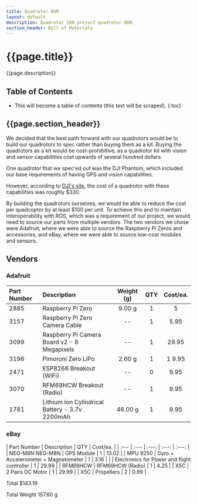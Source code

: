 ```yaml
---
title: Quadrotor BOM
layout: default
description: Quadrotor SAR project quadrotor BOM.
section_header: Bill of Materials
---
```


# {{page.title}}

{{page.description}}

## Table of Contents

* This will become a table of contents (this text will be scraped).
{:toc}

## {{page.section_header}}

We decided that the best path forward with our quadrotors would be to build our quadrotors to spec rather than buying them as a kit. Buying the quadrotors as a kit would be cost-prohibitive, as a quadrotor kit with vision and sensor capabilities cost upwards of several hundred dollars.

One quadrotor that we spec'ed out was the DJI Phantom, which included our base requirements of having GPS and vision capabilities.

However, according to [DJI's site](http://store.dji.com), the cost of a quadrotor with these capabilities was roughly $330.

By building the quadrotors ourselves, we would be able to reduce the cost per quadcoptor by at least $100 per unit. To achieve this and to maintain interoperability with ROS, which was a requirement of our project, we would need to source our parts from multiple vendors. The two vendors we chose were Adafruit, where we were able to source the Raspberry Pi Zeros and accessories, and eBay, where we were able to source low-cost modules and sensors.

## Vendors


### Adafruit
| Part Number	| Description	| Weight (g)	| QTY	| Cost/ea.	|
| :--- | :--- | :---: | :---: | :---: |
|2885 | Raspberry Pi Zero |9.00 g |	1	| 5	|
|3157 | Raspberry Pi Zero Camera Cable	 | -- |	1 |	5.95	|
|3099 | Raspberry Pi Camera Board v2 - 8 Megapixels | -- |		1 |	29.95	|
|3196 | Pimoroni Zero LiPo | 2.60 g | 1 |	1	9.95	|
|2471 | ESP8266 Breakout (WiFi) |	--	| 0 |	9.95	|
|3070 | RFM69HCW Breakout (Radio) |	--	| 1 |	9.95	|
|1781 | Lithium Ion Cylindrical Battery - 3.7v 2200mAh |	46.00 g |	1	| 9.95	|

### eBay


| Part Number	| Description	| QTY	| Cost/ea.	|
| :--- | :--- | :---: | :---: | :---: |
| NEO-M8N	NEO-M8N | GPS Module	 |	1	 | 13.02 |
| MPU 9250 |	Gyro + Accelerometer + Magnetometer |		1 | 	3.16 |
| | Electronics for Power and flight controller |		1	| 29.99 |
| RFM69HCW |	RFM69HCW (Radio) |		1 | 	4.25 |
| X5C |	2 Pairs DC Motor |		1 | 	29.99 |
| X5C |	Propellers |		2 | 	0.99 |


Total
$143.19

Total Weight
157.60 g
